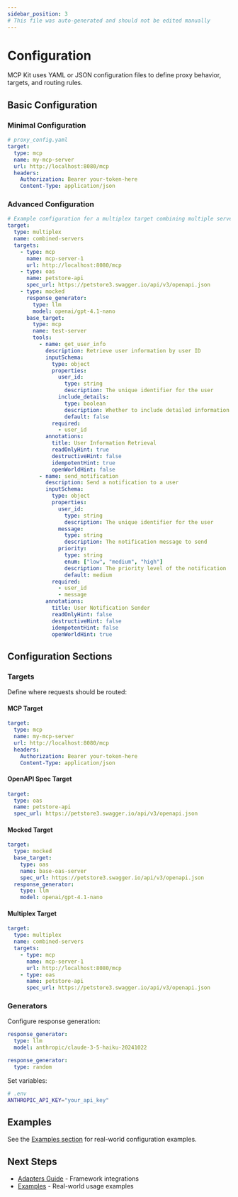 ```yaml
---
sidebar_position: 3
# This file was auto-generated and should not be edited manually
---
```


# Configuration

MCP Kit uses YAML or JSON configuration files to define proxy behavior, targets, and routing rules.

## Basic Configuration

### Minimal Configuration

```yaml
# proxy_config.yaml
target:
  type: mcp
  name: my-mcp-server
  url: http://localhost:8080/mcp
  headers:
    Authorization: Bearer your-token-here
    Content-Type: application/json
```

### Advanced Configuration

```yaml
# Example configuration for a multiplex target combining multiple servers
target:
  type: multiplex
  name: combined-servers
  targets:
    - type: mcp
      name: mcp-server-1
      url: http://localhost:8080/mcp
    - type: oas
      name: petstore-api
      spec_url: https://petstore3.swagger.io/api/v3/openapi.json
    - type: mocked
      response_generator:
        type: llm
        model: openai/gpt-4.1-nano
      base_target:
        type: mcp
        name: test-server
        tools:
          - name: get_user_info
            description: Retrieve user information by user ID
            inputSchema:
              type: object
              properties:
                user_id:
                  type: string
                  description: The unique identifier for the user
                include_details:
                  type: boolean
                  description: Whether to include detailed information
                  default: false
              required:
                - user_id
            annotations:
              title: User Information Retrieval
              readOnlyHint: true
              destructiveHint: false
              idempotentHint: true
              openWorldHint: false
          - name: send_notification
            description: Send a notification to a user
            inputSchema:
              type: object
              properties:
                user_id:
                  type: string
                  description: The unique identifier for the user
                message:
                  type: string
                  description: The notification message to send
                priority:
                  type: string
                  enum: ["low", "medium", "high"]
                  description: The priority level of the notification
                  default: medium
              required:
                - user_id
                - message
            annotations:
              title: User Notification Sender
              readOnlyHint: false
              destructiveHint: false
              idempotentHint: false
              openWorldHint: true

```

## Configuration Sections

### Targets

Define where requests should be routed:

#### MCP Target
```yaml
target:
  type: mcp
  name: my-mcp-server
  url: http://localhost:8080/mcp
  headers:
    Authorization: Bearer your-token-here
    Content-Type: application/json
```

#### OpenAPI Spec Target
```yaml
target:
  type: oas
  name: petstore-api
  spec_url: https://petstore3.swagger.io/api/v3/openapi.json
```

#### Mocked Target
```yaml
target:
  type: mocked
  base_target:
    type: oas
    name: base-oas-server
    spec_url: https://petstore3.swagger.io/api/v3/openapi.json
  response_generator:
    type: llm
    model: openai/gpt-4.1-nano

```

#### Multiplex Target
```yaml
target:
  type: multiplex
  name: combined-servers
  targets:
    - type: mcp
      name: mcp-server-1
      url: http://localhost:8080/mcp
    - type: oas
      name: petstore-api
      spec_url: https://petstore3.swagger.io/api/v3/openapi.json
```


### Generators

Configure response generation:

```yaml
response_generator:
  type: llm
  model: anthropic/claude-3-5-haiku-20241022
```

```yaml
response_generator:
  type: random
```

Set variables:
```bash
# .env
ANTHROPIC_API_KEY="your_api_key"
```

## Examples

See the [Examples section](../examples) for real-world configuration examples.

## Next Steps

- [Adapters Guide](./adapters.md) - Framework integrations
- [Examples](../examples) - Real-world usage examples
